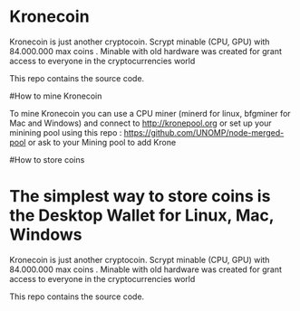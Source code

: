 # Kronecoin

Kronecoin is just another cryptocoin. 
Scrypt minable (CPU, GPU) with 84.000.000 max coins . 
Minable with old hardware was created for grant access to everyone in the cryptocurrencies world

This repo contains the source code.

#How to mine Kronecoin

To mine Kronecoin you can use a CPU miner (minerd for linux, bfgminer for Mac and Windows) and connect to http://kronepool.org or set up your minining pool using this repo : https://github.com/UNOMP/node-merged-pool or ask to your Mining pool to add Krone

#How to store coins

The simplest way to store coins is the Desktop Wallet for Linux, Mac, Windows
=======

Kronecoin is just another cryptocoin. 
Scrypt minable (CPU, GPU) with 84.000.000 max coins . 
Minable with old hardware was created for grant access to everyone in the cryptocurrencies world

This repo contains the source code.


